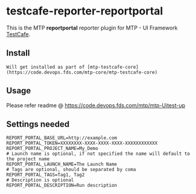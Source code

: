 # testcafe-reporter-reportportal

This is the MTP **reportportal** reporter plugin for MTP - UI  Framework [TestCafe](http://devexpress.github.io/testcafe).

## Install

```
Will get installed as part of [mtp-testcafe-core] (https://code.devops.fds.com/mtp-core/mtp-testcafe-core)
```

## Usage

Please refer readme @ https://code.devops.fds.com/mtp/mtp-Uitest-up


## Settings needed
```
REPORT_PORTAL_BASE_URL=http://example.com
REPORT_PORTAL_TOKEN=XXXXXXXX-XXXX-XXXX-XXXX-XXXXXXXXXXXX
REPORT_PORTAL_PROJECT_NAME=My_Demo
# Launch name is optional, if not specified the name will default to the project name
REPORT_PORTAL_LAUNCH_NAME=The Launch Name
# Tags are optional, should be separated by coma
REPORT_PORTAL_TAGS=Tag1, Tag2
# Description is optional
REPORT_PORTAL_DESCRIPTION=Run description
```
